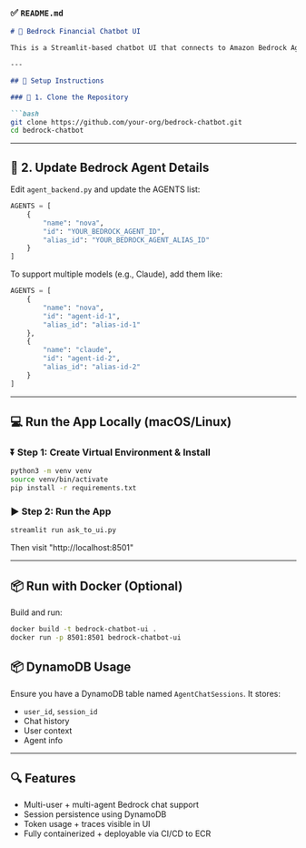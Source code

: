 ### ✅ `README.md`

````markdown
# 🤖 Bedrock Financial Chatbot UI

This is a Streamlit-based chatbot UI that connects to Amazon Bedrock Agents to answer personalized financial planning questions using user profile context.

---

## 🔧 Setup Instructions

### 📁 1. Clone the Repository

```bash
git clone https://github.com/your-org/bedrock-chatbot.git
cd bedrock-chatbot
````

---

## 🧠 2. Update Bedrock Agent Details

Edit `agent_backend.py` and update the AGENTS list:

```python
AGENTS = [
    {
        "name": "nova",
        "id": "YOUR_BEDROCK_AGENT_ID",
        "alias_id": "YOUR_BEDROCK_AGENT_ALIAS_ID"
    }
]
```

To support multiple models (e.g., Claude), add them like:

```python
AGENTS = [
    {
        "name": "nova",
        "id": "agent-id-1",
        "alias_id": "alias-id-1"
    },
    {
        "name": "claude",
        "id": "agent-id-2",
        "alias_id": "alias-id-2"
    }
]
```

---

## 💻 Run the App Locally (macOS/Linux)

### ⏬ Step 1: Create Virtual Environment & Install

```bash
python3 -m venv venv
source venv/bin/activate
pip install -r requirements.txt
```

### ▶️ Step 2: Run the App

```bash
streamlit run ask_to_ui.py
```

Then visit "http://localhost:8501"

---

## 📦 Run with Docker (Optional)

Build and run:

```bash
docker build -t bedrock-chatbot-ui .
docker run -p 8501:8501 bedrock-chatbot-ui
```

## 📦 DynamoDB Usage

Ensure you have a DynamoDB table named `AgentChatSessions`. It stores:

* `user_id`, `session_id`
* Chat history
* User context
* Agent info

---

## 🔍 Features

* Multi-user + multi-agent Bedrock chat support
* Session persistence using DynamoDB
* Token usage + traces visible in UI
* Fully containerized + deployable via CI/CD to ECR
